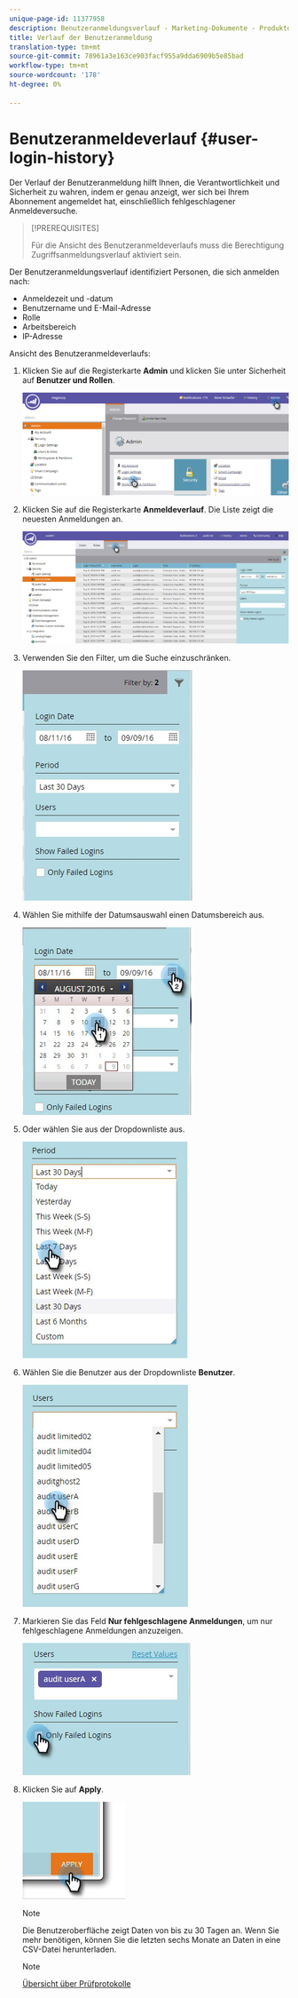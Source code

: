 ```yaml
---
unique-page-id: 11377958
description: Benutzeranmeldungsverlauf - Marketing-Dokumente - Produktdokumentation
title: Verlauf der Benutzeranmeldung
translation-type: tm+mt
source-git-commit: 78961a3e163ce903facf955a9dda6909b5e85bad
workflow-type: tm+mt
source-wordcount: '178'
ht-degree: 0%

---
```



# Benutzeranmeldeverlauf {#user-login-history}

Der Verlauf der Benutzeranmeldung hilft Ihnen, die Verantwortlichkeit und Sicherheit zu wahren, indem er genau anzeigt, wer sich bei Ihrem Abonnement angemeldet hat, einschließlich fehlgeschlagener Anmeldeversuche.

>[!PREREQUISITES]
>
>Für die Ansicht des Benutzeranmeldeverlaufs muss die Berechtigung Zugriffsanmeldungsverlauf aktiviert sein.

Der Benutzeranmeldungsverlauf identifiziert Personen, die sich anmelden nach:

* Anmeldezeit und -datum
* Benutzername und E-Mail-Adresse
* Rolle
* Arbeitsbereich
* IP-Adresse

Ansicht des Benutzeranmeldeverlaufs:

1. Klicken Sie auf die Registerkarte **Admin** und klicken Sie unter Sicherheit auf **Benutzer und Rollen**.

   ![](assets/image2016-7-12-9-3a2-3a31.png)

1. Klicken Sie auf die Registerkarte **Anmeldeverlauf**. Die Liste zeigt die neuesten Anmeldungen an.

   ![](assets/login-history-tab.jpg)

1. Verwenden Sie den Filter, um die Suche einzuschränken.

   ![](assets/filter-main.jpg)

1. Wählen Sie mithilfe der Datumsauswahl einen Datumsbereich aus.

   ![](assets/select-date-range-hand.jpg)

1. Oder wählen Sie aus der Dropdownliste aus.

   ![](assets/filter-select-from-dropdown.jpg)

1. Wählen Sie die Benutzer aus der Dropdownliste **Benutzer**.

   ![](assets/user-dropdown.jpg)

1. Markieren Sie das Feld **Nur fehlgeschlagene Anmeldungen**, um nur fehlgeschlagene Anmeldungen anzuzeigen.

   ![](assets/only-failed-logins.jpg)

1. Klicken Sie auf **Apply**.

   ![](assets/click-apply-real.jpg)

   >[!NOTE]
   >
   >Die Benutzeroberfläche zeigt Daten von bis zu 30 Tagen an. Wenn Sie mehr benötigen, können Sie die letzten sechs Monate an Daten in eine CSV-Datei herunterladen.

   >[!NOTE]
   >
   >[Übersicht über Prüfprotokolle](/help/marketo/product-docs/administration/audit-trail/audit-trail-overview.md)
